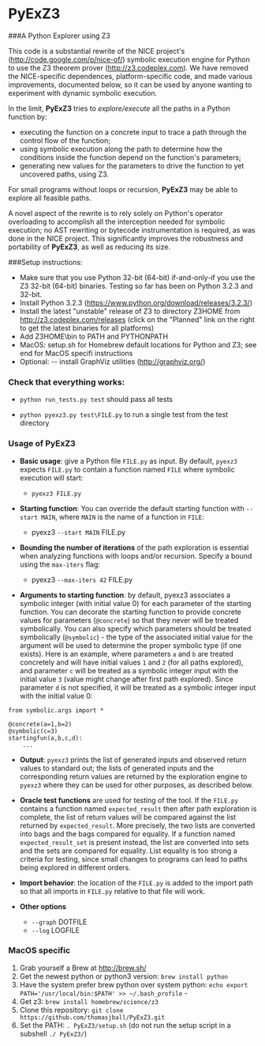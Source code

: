 PyExZ3
======

###A Python Explorer using Z3

This code is a substantial rewrite of the NICE project's
(http://code.google.com/p/nice-of/) symbolic execution engine for
Python to use the Z3 theorem prover (http://z3.codeplex.com). We have
removed the NICE-specific dependences, platform-specific code, and
made various improvements, documented below, so it can be used
by anyone wanting to experiment with dynamic symbolic execution.

In the limit, **PyExZ3** tries to *explore/execute* all the paths in a
Python function by:
-  executing the function on a concrete input to trace a path through the control flow of the function;
- using symbolic execution along the path to determine how the conditions inside the
function depend on the function's parameters;
- generating new values for the parameters to drive the function to yet uncovered paths, using Z3.  

For small programs without loops or recursion, 
**PyExZ3** may be able to explore all feasible paths.

A novel aspect of the rewrite is to rely solely on Python's operator
overloading to accomplish all the interception needed for symbolic
execution; no AST rewriting or bytecode instrumentation is required,
as was done in the NICE project. This significantly improves the
robustness and portability of **PyExZ3**, as well as reducing its
size.

###Setup instructions:

- Make sure that you use Python 32-bit (64-bit) if-and-only-if you use the Z3 32-bit (64-bit) binaries. Testing so far has been on Python 3.2.3 and 32-bit.
- Install Python 3.2.3 (https://www.python.org/download/releases/3.2.3/)
- Install the latest "unstable" release of Z3 to directory Z3HOME from http://z3.codeplex.com/releases (click on the "Planned" link on the right to get the latest binaries for all platforms)
- Add Z3HOME\bin to PATH and PYTHONPATH
- MacOS: setup.sh for Homebrew default locations for Python and Z3; see end for MacOS specifi instructions
- Optional:
-- install GraphViz utilities (http://graphviz.org/)

### Check that everything works:

- `python run_tests.py test` should pass all tests

- `python pyexz3.py test\FILE.py` to run a single test from the test directory

### Usage of PyExZ3

- **Basic usage**: give a Python file `FILE.py` as input. By default, `pyexz3` expects `FILE.py` to contain a function named `FILE` where symbolic execution will start:

  - `pyexz3 FILE.py`

- **Starting function**: You can override the default starting function with `--start MAIN`, where `MAIN` is the name of a  function in `FILE`: 

  - pyexz3 `--start MAIN` FILE.py

- **Bounding the number of iterations** of the path exploration is essential when
analyzing functions with loops and/or recursion. Specify a bound using the `max-iters` flag:

  - pyexz3 `--max-iters 42` FILE.py

- **Arguments to starting function**: by default, pyexz3 associates a symbolic integer
(with initial value 0) for each parameter of the starting function. 
You can decorate the starting function to provide concrete values for parameters 
(`@concrete`) so that they never will be treated symbolically. You can also specify 
which parameters should be treated symbolically (`@symbolic`) - the type of the associated 
initial value for the argument will be used to determine the proper symbolic type 
(if one exists). Here is an example, where parameters `a` and `b` are treated concretely
and will have initial values `1` and `2` (for all paths explored), and parameter `c` will 
be treated as a symbolic integer input with the initial value `3` (value might change after
first path explored). Since parameter `d` is not specified, it will be treated as a symbolic 
integer input with the initial value 0:

```
from symbolic.args import *

@concrete(a=1,b=2)
@symbolic(c=3)
startingfun(a,b,c,d):
    ...
```

- **Output**: `pyexz3` prints the list of generated inputs and observed return values
to standard out; the lists of generated inputs and the corresponding return values are
returned by the exploration engine to `pyexz3` where they can be used for other 
purposes, as described below.

- **Oracle test functions** are used for testing of the tool. If the `FILE.py` contains a function named `expected_result` then after path exploration is complete, the list of return values will be compared against the list returned by `expected_result`. More precisely, the two lists are converted into bags and the bags compared for equality.  If a function named
`expected_result_set` is present instead, the list are converted into sets and the sets are compared for equality. 
List equality is too strong a criteria for testing, since small changes to programs can lead to paths being explored
in different orders. 

- **Import behavior**: the location of the `FILE.py` is added to the import path so that all imports in `FILE.py` 
relative to that file will work.

- **Other options**
  - `--graph` DOTFILE
  - `--log` LOGFILE

### MacOS specific

1. Grab yourself a Brew at http://brew.sh/
2. Get the newest python or python3 version: `brew install python`
3. Have the system prefer brew python over system python: `echo export PATH='/usr/local/bin:$PATH' >> ~/.bash_profile`  - 
4. Get z3: `brew install homebrew/science/z3`
5. Clone this repository: `git clone https://github.com/thomasjball/PyExZ3.git` 
6. Set the PATH: `. PyExZ3/setup.sh`  (do not run the setup script in a subshell `./ PyExZ3/`)
